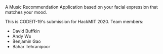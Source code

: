 A Music Recommendation Application based on your facial expression that matches your mood.


This is CODEIT-19's submission for HackMIT 2020.
Team members:
- David Buffkin
- Andy Wu
- Benjamin Gao
- Bahar Tehranipoor

